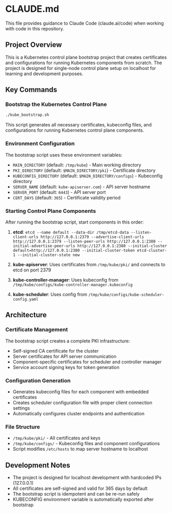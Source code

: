 # CLAUDE.md

This file provides guidance to Claude Code (claude.ai/code) when working with code in this repository.

## Project Overview

This is a Kubernetes control plane bootstrap project that creates certificates and configurations for running Kubernetes components from scratch. The project is designed for single-node control plane setup on localhost for learning and development purposes.

## Key Commands

### Bootstrap the Kubernetes Control Plane
```bash
./kube_bootstrap.sh
```

This script generates all necessary certificates, kubeconfig files, and configurations for running Kubernetes control plane components.

### Environment Configuration
The bootstrap script uses these environment variables:
- `MAIN_DIRECTORY` (default: `/tmp/kube`) - Main working directory
- `PKI_DIRECTORY` (default: `$MAIN_DIRECTORY/pki`) - Certificate directory  
- `KUBECONFIG_DIRECTORY` (default: `$MAIN_DIRECTORY/configs`) - Kubeconfig directory
- `SERVER_NAME` (default: `kube-apiserver.com`) - API server hostname
- `SERVER_PORT` (default: `6443`) - API server port
- `CERT_DAYS` (default: `365`) - Certificate validity period

### Starting Control Plane Components
After running the bootstrap script, start components in this order:

1. **etcd**: `etcd --name default --data-dir /tmp/etcd-data --listen-client-urls http://127.0.0.1:2379 --advertise-client-urls http://127.0.0.1:2379 --listen-peer-urls http://127.0.0.1:2380 --initial-advertise-peer-urls http://127.0.0.1:2380 --initial-cluster default=http://127.0.0.1:2380 --initial-cluster-token etcd-cluster-1 --initial-cluster-state new`

2. **kube-apiserver**: Uses certificates from `/tmp/kube/pki/` and connects to etcd on port 2379

3. **kube-controller-manager**: Uses kubeconfig from `/tmp/kube/configs/kube-controller-manager.kubeconfig`

4. **kube-scheduler**: Uses config from `/tmp/kube/configs/kube-scheduler-config.yaml`

## Architecture

### Certificate Management
The bootstrap script creates a complete PKI infrastructure:
- Self-signed CA certificate for the cluster
- Server certificates for API server communication
- Component-specific certificates for scheduler and controller manager
- Service account signing keys for token generation

### Configuration Generation
- Generates kubeconfig files for each component with embedded certificates
- Creates scheduler configuration file with proper client connection settings
- Automatically configures cluster endpoints and authentication

### File Structure
- `/tmp/kube/pki/` - All certificates and keys
- `/tmp/kube/configs/` - Kubeconfig files and component configurations
- Script modifies `/etc/hosts` to map server hostname to localhost

## Development Notes

- The project is designed for localhost development with hardcoded IPs (127.0.0.1)
- All certificates are self-signed and valid for 365 days by default
- The bootstrap script is idempotent and can be re-run safely
- KUBECONFIG environment variable is automatically exported after bootstrap